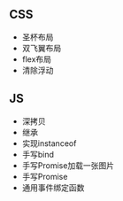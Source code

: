 ## CSS

- 圣杯布局
- 双飞翼布局
- flex布局
- 清除浮动

## JS

- 深拷贝
- 继承
- 实现instanceof
- 手写bind
- 手写Promise加载一张图片
- 手写Promise
- 通用事件绑定函数

